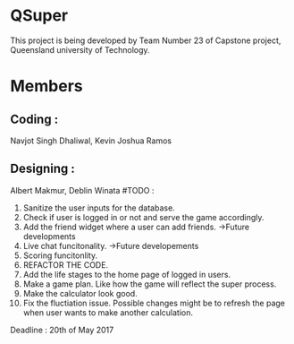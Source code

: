 # QSuper
This project is being developed by Team Number 23 of Capstone project, Queensland university of Technology.
# Members
## Coding :
Navjot Singh Dhaliwal, Kevin Joshua Ramos <br />
## Designing :
Albert Makmur, Deblin Winata
#TODO :
1. Sanitize the user inputs for the database.
3. Check if user is logged in or not and serve the game accordingly.
4. Add the friend widget where a user can add friends. ->Future developments
5. Live chat funcitonality. ->Future developements
6. Scoring funcitonlity.
8. REFACTOR THE CODE.
9. Add the life stages to the home page of logged in users.
10. Make a game plan. Like how the game will reflect the super process.
11. Make the calculator look good.
12. Fix the fluctiation issue. Possible changes might be to refresh the page when
    user wants to make another calculation.

Deadline : 20th of May 2017
